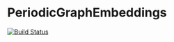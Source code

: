 # PeriodicGraphEmbeddings

[![Build Status](https://github.com/Liozou/PeriodicGraphEmbeddings.jl/actions/workflows/CI.yml/badge.svg?branch=main)](https://github.com/Liozou/PeriodicGraphEmbeddings.jl/actions/workflows/CI.yml?query=branch%3Amain)
